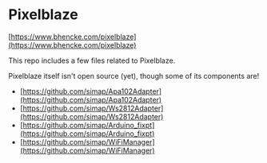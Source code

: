# Pixelblaze
[https://www.bhencke.com/pixelblaze](https://www.bhencke.com/pixelblaze)

This repo includes a few files related to Pixelblaze. 

Pixelblaze itself isn't open source (yet), though some of its components are!
* [https://github.com/simap/Apa102Adapter](https://github.com/simap/Apa102Adapter)
* [https://github.com/simap/Ws2812Adapter](https://github.com/simap/Ws2812Adapter)
* [https://github.com/simap/Arduino_fixpt](https://github.com/simap/Arduino_fixpt)
* [https://github.com/simap/WiFiManager](https://github.com/simap/WiFiManager)
